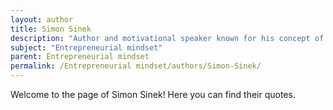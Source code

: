 ```yaml
---
layout: author
title: Simon Sinek
description: "Author and motivational speaker known for his concept of 'Start With Why,' which encourages entrepreneurs to find deeper purpose in their ventures."
subject: "Entrepreneurial mindset"
parent: Entrepreneurial mindset
permalink: /Entrepreneurial mindset/authors/Simon-Sinek/
---
```


Welcome to the page of Simon Sinek! Here you can find their quotes.
